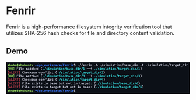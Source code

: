 # Fenrir

Fenrir is a high-performance filesystem integrity verification tool that utilizes SHA-256 hash checks for file and directory content validation.

## Demo

![demoimage](assets/image.png)
